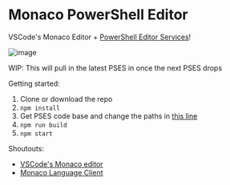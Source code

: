 # Monaco PowerShell Editor

VSCode's Monaco Editor + [PowerShell Editor Services](https://github.com/powershell/PowerShellEditorServices)!

![image](https://user-images.githubusercontent.com/2644648/43245349-da6d8f50-9062-11e8-94c0-db1fb0ff3b26.png)

WIP: This will pull in the latest PSES in once the next PSES drops

Getting started:

1. Clone or download the repo
2. `npm install`
3. Get PSES code base and change the paths in [this line](https://github.com/tylerl0706/monaco-powershell/blob/master/src/json-server-launcher.ts#L14)
4. `npm run build`
5. `npm start`

Shoutouts:

* [VSCode's Monaco editor](https://github.com/Microsoft/monaco-editor)
* [Monaco Language Client](https://github.com/TypeFox/monaco-languageclient)
